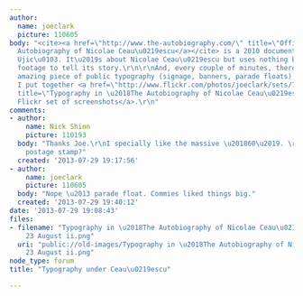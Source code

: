 ```yaml
---
author:
  name: joeclark
  picture: 110605
body: "<cite><a href=\"http://www.the-autobiography.com/\" title=\"Official site\">The
  Autobiography of Nicolae Ceau\u0219escu</a></cite> is a 2010 documentary by Andrei
  Ujic\u0103. It\u2019s about Nicolae Ceau\u0219escu but uses nothing but archival
  footage to tell its story.\r\n\r\nAnd, every couple of minutes, there\u2019s one
  amazing piece of public typography (signage, banners, parade floats) after another.
  I put together <a href=\"http://www.flickr.com/photos/joeclark/sets/72157634849676232/?detail=1\"
  title=\"Typography in \u2018The Autobiography of Nicolae Ceau\u0219escu\u2019\">a
  Flickr set of screenshots</a>.\r\n"
comments:
- author:
    name: Nick Shinn
    picture: 110193
  body: "Thanks Joe.\r\nI specially like the massive \u201860\u2019. \r\nIs that a
    postage stamp?"
  created: '2013-07-29 19:17:56'
- author:
    name: joeclark
    picture: 110605
  body: "Nope \u2013 parade float. Commies liked things big."
  created: '2013-07-29 19:40:12'
date: '2013-07-29 19:08:43'
files:
- filename: "Typography in \u2018The Autobiography of Nicolae Ceau\u0219escu\u2019
    23 August ii.png"
  uri: "public://old-images/Typography in \u2018The Autobiography of Nicolae Ceau\u0219escu\u2019
    23 August ii.png"
node_type: forum
title: "Typography under Ceau\u0219escu"

---
```

